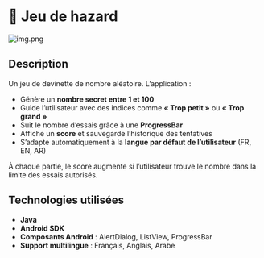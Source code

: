 # 🎲 Jeu de hazard

![img.png](captures/img.png)

## Description
Un jeu de devinette de nombre aléatoire. L’application :

- Génère un **nombre secret entre 1 et 100**
- Guide l’utilisateur avec des indices comme **« Trop petit »** ou **« Trop grand »**
- Suit le nombre d’essais grâce à une **ProgressBar**
- Affiche un **score** et sauvegarde l’historique des tentatives
- S’adapte automatiquement à la **langue par défaut de l’utilisateur** (FR, EN, AR)

À chaque partie, le score augmente si l’utilisateur trouve le nombre dans la limite des essais autorisés.

## Technologies utilisées
- **Java**
- **Android SDK**
- **Composants Android** : AlertDialog, ListView, ProgressBar
- **Support multilingue** : Français, Anglais, Arabe

